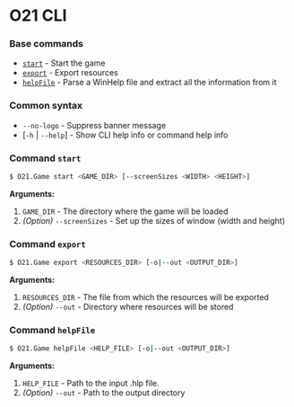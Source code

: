 # O21 CLI

### Base commands
* [`start`](#command-start) - Start the game
* [`export`](#command-export) - Export resources
* [`helpFile`](#command-helpfile) - Parse a WinHelp file and extract all the information from it

### Common syntax
* `--no-logo` - Suppress banner message
* [`-h` | `--help`] - Show CLI help info or command help info

### Command `start`
```sh
$ O21.Game start <GAME_DIR> [--screenSizes <WIDTH> <HEIGHT>]
```
**Arguments:**
1. `GAME_DIR` - The directory where the game will be loaded
2. *(Option)* `--screenSizes` - Set up the sizes of window (width and height)

### Command `export`
```sh
$ O21.Game export <RESOURCES_DIR> [-o|--out <OUTPUT_DIR>]
```
**Arguments:**
1. `RESOURCES_DIR` - The file from which the resources will be exported
2. *(Option)* `--out` - Directory where resources will be stored

### Command `helpFile`
```sh
$ O21.Game helpFile <HELP_FILE> [-o|--out <OUTPUT_DIR>]
```
**Arguments:**
1. `HELP_FILE` - Path to the input .hlp file.
2. *(Option)* `--out` - Path to the output directory
